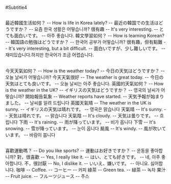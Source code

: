 #Subtitle4

##

最近韓國生活如何？ -- How is life in Korea lately? -- 最近の韓国での生活はどうですか？ -- 요즘 한국 생활은 어떻습니까?
很有趣 -- It's very interesting. -- とても面白いです。 -- 아주 좋습니다.
韓文學習如何？ -- How is learning Korean? -- 韓国語の勉強はどうですか？ -- 한국어 공부가 어떻습니까?
很有趣，但有點難 -- It's very interesting, but a bit difficult. -- 面白いですが、少し難しいです。 -- 재미있습니다.하지만 한국어가 조금 어렵습니다.

##

今天天氣如何？ -- How is the weather today? -- 今日の天気はどうですか？ -- 오늘 날씨가 어떻습니까?
今天天氣很好 -- The weather is great today. -- 今日の天気はとても良いです。 -- 오늘 날씨는 아주 좋습니다.
英國的天氣如何？ -- How is the weather in the UK? -- イギリスの天気はどうですか？ -- 영국의 날씨가 어떻습니까?
開始報告氣象 -- Weather reports have started. -- 天気予報が始まりました。 -- 날씨를 알려 드립니다
英國天氣晴 -- The weather in the UK is sunny. -- イギリスの天気は晴れです。 -- 영국은 맑습니다
天氣晴 -- It's sunny. -- 天気は晴れです。 -- 맑습니다
天氣陰 -- It's cloudy. -- 天気は曇りです。 -- 흐립니다
下雨 -- It's raining. -- 雨が降っています。 -- 비가 옵니다
下雪 -- It's snowing. -- 雪が降っています。 -- 눈이 옵니다
颳風 -- It's windy. -- 風が吹いています。 -- 바람이 붑니다

##

喜歡運動嗎？ -- Do you like sports? -- 運動はお好きですか？ -- 운동을 좋아합니까?
對，很喜歡 -- Yes, I really like it. -- はい、とても好きです。 -- 네, 아주 좋아합니다.
不，很討厭 -- No, I dislike it. -- いいえ、嫌いです。 -- 아니요. 싫어합니다.
咖啡 -- Coffee. -- コーヒー -- 커피
綠茶 -- Green tea. -- 緑茶 -- 녹차
果汁 -- Fruit juice. -- フルーツジュース -- 주스
